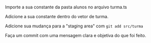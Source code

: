 Importe a sua constante da pasta alunos no arquivo turma.ts

Adicione a sua constante dentro do vetor de turma.

Adicione sua mudança para a "staging area" com `git add src/turma`

Faça um commit com uma mensagem clara e objetiva do que foi feito.
